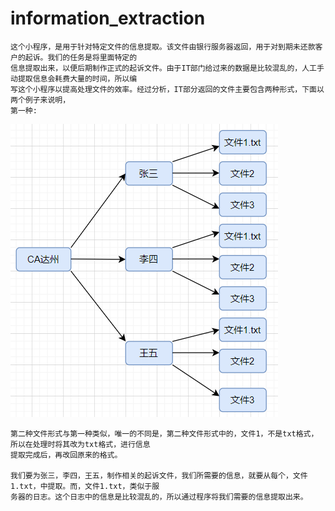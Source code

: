 # information_extraction
    这个小程序，是用于针对特定文件的信息提取。该文件由银行服务器返回，用于对到期未还款客户的起诉。我们的任务是将里面特定的  
    信息提取出来，以便后期制作正式的起诉文件。由于IT部门给过来的数据是比较混乱的，人工手动提取信息会耗费大量的时间，所以编  
    写这个小程序以提高处理文件的效率。经过分析，IT部分返回的文件主要包含两种形式，下面以两个例子来说明，  
    第一种:
![](https://github.com/791092214/information_extraction/blob/master/1586338081(1).png?raw=true)
    
    第二种文件形式与第一种类似，唯一的不同是，第二种文件形式中的，文件1，不是txt格式，所以在处理时将其改为txt格式，进行信息  
    提取完成后，再改回原来的格式。
    
    我们要为张三，李四，王五，制作相关的起诉文件，我们所需要的信息，就要从每个，文件1.txt，中提取。而，文件1.txt，类似于服  
    务器的日志。这个日志中的信息是比较混乱的，所以通过程序将我们需要的信息提取出来。
    
    
